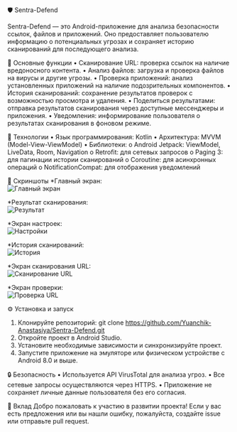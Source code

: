 🛡️ Sentra-Defend

Sentra-Defend — это Android-приложение для анализа безопасности ссылок, файлов и приложений. Оно предоставляет пользователю информацию о потенциальных угрозах и сохраняет историю сканирований для последующего анализа.

🚀 Основные функции
•	Сканирование URL: проверка ссылок на наличие вредоносного контента.
•	Анализ файлов: загрузка и проверка файлов на вирусы и другие угрозы.
•	Проверка приложений: анализ установленных приложений на наличие подозрительных компонентов.
•	История сканирований: сохранение результатов проверок с возможностью просмотра и удаления.
•	Поделиться результатами: отправка результатов сканирования через доступные мессенджеры и приложения.
•	Уведомления: информирование пользователя о результатах сканирования в фоновом режиме.

🧩 Технологии
•	Язык программирования: Kotlin
•	Архитектура: MVVM (Model-View-ViewModel)
•	Библиотеки:
o	Android Jetpack: ViewModel, LiveData, Room, Navigation
o	Retrofit: для сетевых запросов
o	Paging 3: для пагинации истории сканирований
o	Coroutine: для асинхронных операций
o	NotificationCompat: для отображения уведомлений

📱 Скриншоты
*Главный экран:  
![Главный экран](app/screenshots/main-screen.jpg)

*Результат сканирования:  
![Результат](app/screenshots/results-screen.jpg)

*Экран настроек:  
![Настройки](app/screenshots/settings-screen.jpg)

*История сканирований:  
![История](app/screenshots/history_screen.jpg)

*Экран сканирования URL:  
![Сканирование URL](app/screenshots/URL-scan-screen.jpg)

*Экран проверки:  
![Проверка URL](app/screenshots/verification-screen.jpg)

⚙️ Установка и запуск
1.	Клонируйте репозиторий:
git clone https://github.com/Yuanchik-Anastasiya/Sentra-Defend.git
2.	Откройте проект в Android Studio.
3.	Установите необходимые зависимости и синхронизируйте проект.
4.	Запустите приложение на эмуляторе или физическом устройстве с Android 8.0 и выше.

🔒 Безопасность
•	Используется API VirusTotal для анализа угроз.
•	Все сетевые запросы осуществляются через HTTPS.
•	Приложение не сохраняет личные данные пользователя без его согласия.

🤝 Вклад
Добро пожаловать к участию в развитии проекта! Если у вас есть предложения или вы нашли ошибку, пожалуйста, создайте issue или отправьте pull request.

